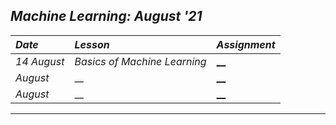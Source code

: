 ## _Machine Learning: August '21_ 
| _Date_ | _Lesson_ | _Assignment_ |
| :----- | :------- | :-------- |
| _14 August_ | _Basics of Machine Learning_ | [__](Day%20%231) |
| _August_ | __ | [__](Day%20%232) |
| _August_ | __ | [__](Day%20%233) |
---
